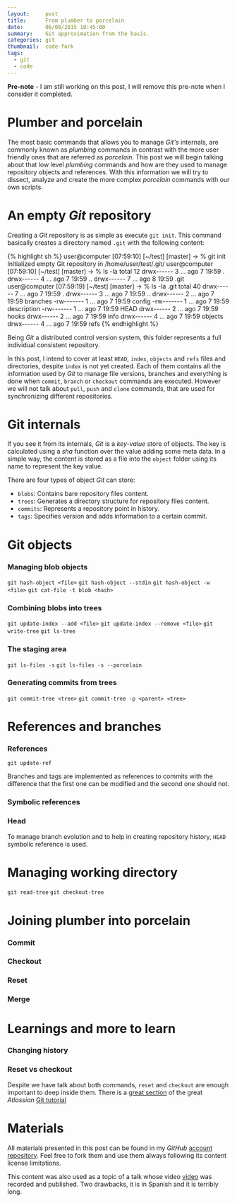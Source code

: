 ```yaml
---
layout:     post
title:      From plumber to porcelain
date:       06/08/2015 18:45:00
summary:    Git approximation from the basis.
categories: git
thumbnail:  code-fork
tags:
  - git
  - code
---
```


**Pre-note** - I am still working on this post, I will remove this pre-note when
I consider it completed.

# Plumber and porcelain

The most basic commands that allows you to manage *Git's* internals, are
commonly known as _plumbing_ commands in contrast with the more user friendly
ones that are referred as _porcelain_. This post we will begin talking about
that low level _plumbing_ commands and how are they used to manage repository
objects and references. With this information we will try to dissect, analyze
and create the more complex _porcelain_ commands with our own scripts.

# An empty *Git* repository

Creating a *Git* repository is as simple as execute `git init`. This command
basically creates a directory named `.git` with the following content:

{% highlight sh %}
user@computer [07:59:10] [~/test] [master]
-> % git init
Initialized empty Git repository in /home/user/test/.git/
user@computer [07:59:10] [~/test] [master]
-> % ls -la
total 12
drwx------ 3 ... ago  7 19:59 .
drwx------ 4 ... ago  7 19:59 ..
drwx------ 7 ... ago  8 19:59 .git
user@computer [07:59:19] [~/test] [master]
-> % ls -la .git
total 40
drwx------ 7 ... ago  7 19:59 .
drwx------ 3 ... ago  7 19:59 ..
drwx------ 2 ... ago  7 19:59 branches
-rw------- 1 ... ago  7 19:59 config
-rw------- 1 ... ago  7 19:59 description
-rw------- 1 ... ago  7 19:59 HEAD
drwx------ 2 ... ago  7 19:59 hooks
drwx------ 2 ... ago  7 19:59 info
drwx------ 4 ... ago  7 19:59 objects
drwx------ 4 ... ago  7 19:59 refs
{% endhighlight %}

Being *Git* a distributed control version system, this folder represents a full
individual consistent repository.

In this post, I intend to cover at least `HEAD`, `index`, `objects` and `refs`
files and directories, despite `index` is not yet created. Each of them contains
all the information used by *Git* to manage file  versions, branches and
everything is done when `commit`, `branch` or `checkout` commands are executed.
However we will not talk about `pull`, `push` and `clone` commands, that are
used for synchronizing different repositories.

# Git internals

If you see it from its internals, *Git* is a _key-value_ store of objects. The
key is calculated using a _sha_ function over the value adding some meta data.
In a simple way, the content is stored as a file into the `object` folder using
its name to represent the key value.

There are four types of object *Git* can store:

* `blobs`: Contains bare repository files content.
* `trees`: Generates a directory structure for repository files content.
* `commits`: Represents a repository point in history.
* `tags`: Specifies version and adds information to a certain commit.

# Git objects

### Managing blob objects

`git hash-object <file>`
`git hash-object --stdin`
`git hash-object -w <file>`
`git cat-file -t blob <hash>`

### Combining blobs into trees

`git update-index --add <file>`
`git update-index --remove <file>`
`git write-tree`
`git ls-tree`

### The staging area

`git ls-files -s`
`git ls-files -s --porcelain`

### Generating commits from trees

`git commit-tree <tree>`
`git commit-tree -p <parent> <tree>`

# References and branches

### References

`git update-ref`

Branches and tags are implemented as references to commits with the difference
that the first one can be modified and the second one should not.

### Symbolic references

### Head

To manage branch evolution and to help in creating repository history, `HEAD`
symbolic reference is used.

# Managing working directory

`git read-tree`
`git checkout-tree`

# Joining plumber into porcelain

### Commit

### Checkout

### Reset

### Merge

# Learnings and more to learn

### Changing history

### Reset vs checkout

Despite we have talk about both commands, `reset` and `checkout` are enough
important to deep inside them. There is a [great section][atl-tut-check-reset]
of the great *Atlassian* [Git tutorial][atlassian-tutorial]

# Materials

All materials presented in this post can be found in my *GitHub* [account
repository][talk-repo]. Feel free to fork them and use them always following its
content license limitations.

This content was also used as a topic of a talk whose video [video][talk-video]
was recorded and published. Two drawbacks, it is in Spanish and it is terribly
long.

[talk-repo]: https://github.com/pablerass/talk-from-plumber-to-porcelain
[talk-video]: https://www.google.com/+PabloMu&ntilde;ozOrb
[pro-git]: https://git-scm.com/book/en/v2
[atlassian-tutorial]: https://www.atlassian.com/git/tutorials
[atl-tut-check-reset]: https://www.atlassian.com/git/tutorials/resetting-checking-out-and-reverting/
